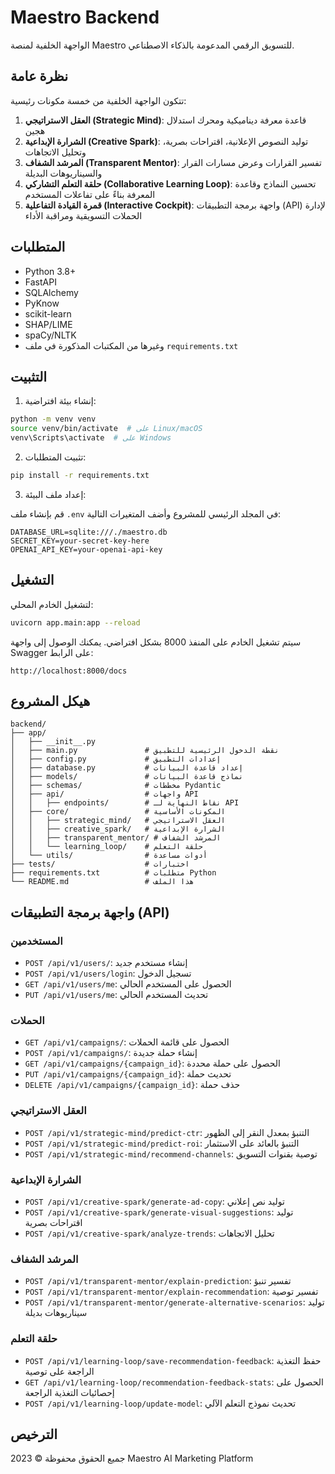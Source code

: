 # Maestro Backend

الواجهة الخلفية لمنصة Maestro للتسويق الرقمي المدعومة بالذكاء الاصطناعي.

## نظرة عامة

تتكون الواجهة الخلفية من خمسة مكونات رئيسية:

1. **العقل الاستراتيجي (Strategic Mind)**: قاعدة معرفة ديناميكية ومحرك استدلال هجين
2. **الشرارة الإبداعية (Creative Spark)**: توليد النصوص الإعلانية، اقتراحات بصرية، وتحليل الاتجاهات
3. **المرشد الشفاف (Transparent Mentor)**: تفسير القرارات وعرض مسارات القرار والسيناريوهات البديلة
4. **حلقة التعلم التشاركي (Collaborative Learning Loop)**: تحسين النماذج وقاعدة المعرفة بناءً على تفاعلات المستخدم
5. **قمرة القيادة التفاعلية (Interactive Cockpit)**: واجهة برمجة التطبيقات (API) لإدارة الحملات التسويقية ومراقبة الأداء

## المتطلبات

- Python 3.8+
- FastAPI
- SQLAlchemy
- PyKnow
- scikit-learn
- SHAP/LIME
- spaCy/NLTK
- وغيرها من المكتبات المذكورة في ملف `requirements.txt`

## التثبيت

1. إنشاء بيئة افتراضية:

```bash
python -m venv venv
source venv/bin/activate  # على Linux/macOS
venv\Scripts\activate  # على Windows
```

2. تثبيت المتطلبات:

```bash
pip install -r requirements.txt
```

3. إعداد ملف البيئة:

قم بإنشاء ملف `.env` في المجلد الرئيسي للمشروع وأضف المتغيرات التالية:

```
DATABASE_URL=sqlite:///./maestro.db
SECRET_KEY=your-secret-key-here
OPENAI_API_KEY=your-openai-api-key
```

## التشغيل

لتشغيل الخادم المحلي:

```bash
uvicorn app.main:app --reload
```

سيتم تشغيل الخادم على المنفذ 8000 بشكل افتراضي. يمكنك الوصول إلى واجهة Swagger على الرابط:

```
http://localhost:8000/docs
```

## هيكل المشروع

```
backend/
├── app/
│   ├── __init__.py
│   ├── main.py               # نقطة الدخول الرئيسية للتطبيق
│   ├── config.py             # إعدادات التطبيق
│   ├── database.py           # إعداد قاعدة البيانات
│   ├── models/               # نماذج قاعدة البيانات
│   ├── schemas/              # مخططات Pydantic
│   ├── api/                  # واجهات API
│   │   ├── endpoints/        # نقاط النهاية لـ API
│   ├── core/                 # المكونات الأساسية
│   │   ├── strategic_mind/   # العقل الاستراتيجي
│   │   ├── creative_spark/   # الشرارة الإبداعية
│   │   ├── transparent_mentor/ # المرشد الشفاف
│   │   └── learning_loop/    # حلقة التعلم
│   └── utils/                # أدوات مساعدة
├── tests/                    # اختبارات
├── requirements.txt          # متطلبات Python
└── README.md                 # هذا الملف
```

## واجهة برمجة التطبيقات (API)

### المستخدمين

- `POST /api/v1/users/`: إنشاء مستخدم جديد
- `POST /api/v1/users/login`: تسجيل الدخول
- `GET /api/v1/users/me`: الحصول على المستخدم الحالي
- `PUT /api/v1/users/me`: تحديث المستخدم الحالي

### الحملات

- `GET /api/v1/campaigns/`: الحصول على قائمة الحملات
- `POST /api/v1/campaigns/`: إنشاء حملة جديدة
- `GET /api/v1/campaigns/{campaign_id}`: الحصول على حملة محددة
- `PUT /api/v1/campaigns/{campaign_id}`: تحديث حملة
- `DELETE /api/v1/campaigns/{campaign_id}`: حذف حملة

### العقل الاستراتيجي

- `POST /api/v1/strategic-mind/predict-ctr`: التنبؤ بمعدل النقر إلى الظهور
- `POST /api/v1/strategic-mind/predict-roi`: التنبؤ بالعائد على الاستثمار
- `POST /api/v1/strategic-mind/recommend-channels`: توصية بقنوات التسويق

### الشرارة الإبداعية

- `POST /api/v1/creative-spark/generate-ad-copy`: توليد نص إعلاني
- `POST /api/v1/creative-spark/generate-visual-suggestions`: توليد اقتراحات بصرية
- `POST /api/v1/creative-spark/analyze-trends`: تحليل الاتجاهات

### المرشد الشفاف

- `POST /api/v1/transparent-mentor/explain-prediction`: تفسير تنبؤ
- `POST /api/v1/transparent-mentor/explain-recommendation`: تفسير توصية
- `POST /api/v1/transparent-mentor/generate-alternative-scenarios`: توليد سيناريوهات بديلة

### حلقة التعلم

- `POST /api/v1/learning-loop/save-recommendation-feedback`: حفظ التغذية الراجعة على توصية
- `GET /api/v1/learning-loop/recommendation-feedback-stats`: الحصول على إحصائيات التغذية الراجعة
- `POST /api/v1/learning-loop/update-model`: تحديث نموذج التعلم الآلي

## الترخيص

جميع الحقوق محفوظة © 2023 Maestro AI Marketing Platform
